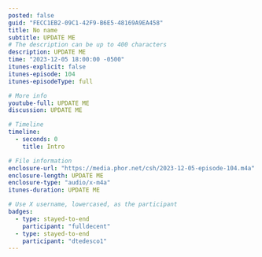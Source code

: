 ```yaml
---
posted: false
guid: "FECC1EB2-09C1-42F9-B6E5-48169A9EA458"
title: No name
subtitle: UPDATE ME
# The description can be up to 400 characters
description: UPDATE ME 
time: "2023-12-05 18:00:00 -0500"
itunes-explicit: false
itunes-episode: 104
itunes-episodeType: full

# More info
youtube-full: UPDATE ME
discussion: UPDATE ME

# Timeline
timeline:
  - seconds: 0
    title: Intro

# File information
enclosure-url: "https://media.phor.net/csh/2023-12-05-episode-104.m4a"
enclosure-length: UPDATE ME
enclosure-type: "audio/x-m4a"
itunes-duration: UPDATE ME

# Use X username, lowercased, as the participant
badges:
  - type: stayed-to-end
    participant: "fulldecent"
  - type: stayed-to-end
    participant: "dtedesco1"
---
```


<!--end of quick notes-->

